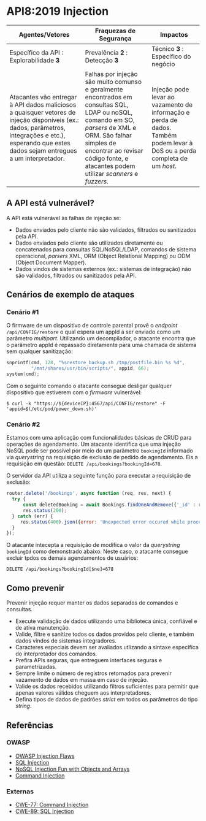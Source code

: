API8:2019 Injection
===================

| Agentes/Vetores | Fraquezas de Segurança | Impactos |
| - | - | - |
| Específico da API : Explorabilidade **3** | Prevalência **2** : Detecção **3** | Técnico **3** : Específico do negócio |
| Atacantes vão entregar à API dados maliciosos a quaisquer vetores de injeção disponíveis (ex.: dados, parâmetros, integrações e etc.), esperando que estes dados sejam entregues a um interpretador. | Falhas por injeção são muito comunso e geralmente encontrados em consultas SQL, LDAP ou noSQL, comando em SO, *parsers* de XML e ORM. São falhar simples de encontrar ao revisar código fonte, e atacantes podem utilizar *scanners* e *fuzzers*. | Injeção pode levar ao vazamento de informação e perda de dados. Também podem levar à DoS ou a perda completa de um *host*. |

## A API está vulnerável?

A API está vulnerável às falhas de injeção se:

* Dados enviados pelo cliente não são validados, filtrados ou sanitizados pela API.
* Dados enviados pelo cliente são utilizados diretamente ou concatenados para consultas SQL/NoSQL/LDAP, comandos de sistema operacional, *parsers* XML, ORM (Object Relational Mapping) ou ODM (Object
  Document Mapper).
* Dados vindos de sistemas externos (ex.: sistemas de integração) não são validados, filtrados ou sanitizados pela API.

## Cenários de exemplo de ataques

### Cenário #1

O firmware de um dispositivo de controle parental provê o *endpoint* `/api/CONFIG/restore` o qual espera um appId a ser enviado como um parâmetro *multipart*. Utilizando um decompilador, o atacante encontra que o parâmetro appId é repassado diretamente para uma chamada de sistema sem qualquer sanitização:

```c
snprintf(cmd, 128, "%srestore_backup.sh /tmp/postfile.bin %s %d",
         "/mnt/shares/usr/bin/scripts/", appid, 66);
system(cmd);
```
Com o seguinte comando o atacante consegue desligar qualquer dispositivo que estiverem com o *firmware* vulnerável:

```
$ curl -k "https://${deviceIP}:4567/api/CONFIG/restore" -F 'appid=$(/etc/pod/power_down.sh)'
```

### Cenário #2

Estamos com uma aplicação com funcionalidades básicas de CRUD para operações de agendamento. Um atacante identifica que uma injeção NoSQL pode ser possível por meio do um parâmetro `bookingId` informado via *querystring* na requisição de exclusão de pedido de agendamento. Eis a requisição em questão: `DELETE /api/bookings?bookingId=678`.

O servidor da API utiliza a seguinte função para executar a requisição de exclusão:

```javascript
router.delete('/bookings', async function (req, res, next) {
  try {
      const deletedBooking = await Bookings.findOneAndRemove({'_id' : req.query.bookingId});
      res.status(200);
  } catch (err) {
     res.status(400).json({error: 'Unexpected error occured while processing a request'});
  }
});
```

O atacante intecepta a requisição de modifica o valor da *querystring* `bookingId` como demonstrado abaixo. Neste caso, o atacante consegue excluir tpdos os demais agendamentos de usuários:

```
DELETE /api/bookings?bookingId[$ne]=678
```

## Como prevenir

Prevenir injeção requer manter os dados separados de comandos e consultas.

* Execute validação de dados utilizando uma biblioteca única, confiável e de ativa manutenção.
* Valide, filtre e sanitize todos os dados providos pelo cliente, e também dados vindos de sistemas integradores.
* Caracteres especiais devem ser avaliados utlizando a sintaxe específica do interpretador dos comandos.
* Prefira APIs seguras, que entreguem interfaces seguras e parametrizadas.
* Sempre limite o número de registros retornados para prevenir vazamento de dados em massa em caso de injeção.
* Valide os dados recebidos utilizando filtros suficientes para permitir que apenas valores válidos cheguem aos interpretadores.
* Defina tipos de dados de padrões *strict* em todos os parâmetros do tipo *string*.

## Referências

### OWASP

* [OWASP Injection Flaws][1]
* [SQL Injection][2]
* [NoSQL Injection Fun with Objects and Arrays][3]
* [Command Injection][4]

### Externas

* [CWE-77: Command Injection][5]
* [CWE-89: SQL Injection][6]

[1]: https://www.owasp.org/index.php/Injection_Flaws
[2]: https://www.owasp.org/index.php/SQL_Injection
[3]: https://www.owasp.org/images/e/ed/GOD16-NOSQL.pdf
[4]: https://www.owasp.org/index.php/Command_Injection
[5]: https://cwe.mitre.org/data/definitions/77.html
[6]: https://cwe.mitre.org/data/definitions/89.html
